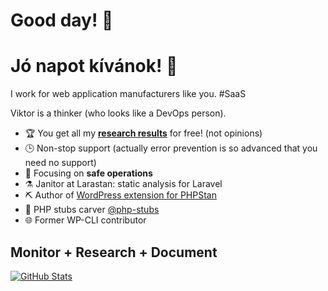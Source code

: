 # Good day! 👋

# Jó napot kívánok! 👋

I work for web application manufacturers like you. #SaaS

Viktor is a thinker (who looks like a DevOps person).

- 🏆 You get all my [**research results**](https://github.com/szepeviktor/debian-server-tools#readme) for free! (not opinions)
- 🕒 Non-stop support (actually error prevention is so advanced that you need no support)
- 🎯 Focusing on **safe operations**
- ⚗️ Janitor at Larastan: static analysis for Laravel
- ⛏️ Author of [WordPress extension for PHPStan](https://packagist.org/packages/szepeviktor/phpstan-wordpress/stats)
- 🌳 PHP stubs carver [@php-stubs](https://github.com/php-stubs/)
- 🌐 Former WP-CLI contributor

## Monitor + Research + Document

[![GitHub Stats](https://github-readme-stats.vercel.app/api?username=szepeviktor)](https://github.com/pulls?q=author%3Aszepeviktor+sort%3Aupdated-desc)
